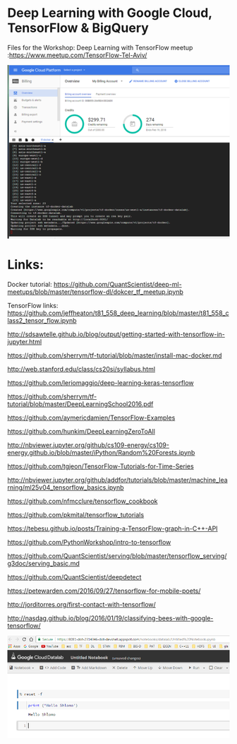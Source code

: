 # Deep Learning with Google Cloud, TensorFlow & BigQuery

Files for the Workshop: Deep Learning with TensorFlow meetup :https://www.meetup.com/TensorFlow-Tel-Aviv/

![Data Lab](data_lab.png)

# Links:

Docker tutorial:
https://github.com/QuantScientist/deep-ml-meetups/blob/master/tensorflow-dl/dokcer_tf_meetup.ipynb

TensorFlow links:
https://github.com/jeffheaton/t81_558_deep_learning/blob/master/t81_558_class2_tensor_flow.ipynb

http://sdsawtelle.github.io/blog/output/getting-started-with-tensorflow-in-jupyter.html

https://github.com/sherrym/tf-tutorial/blob/master/install-mac-docker.md

http://web.stanford.edu/class/cs20si/syllabus.html

https://github.com/leriomaggio/deep-learning-keras-tensorflow

https://github.com/sherrym/tf-tutorial/blob/master/DeepLearningSchool2016.pdf

https://github.com/aymericdamien/TensorFlow-Examples

https://github.com/hunkim/DeepLearningZeroToAll

http://nbviewer.jupyter.org/github/cs109-energy/cs109-energy.github.io/blob/master/iPython/Random%20Forests.ipynb

https://github.com/tgjeon/TensorFlow-Tutorials-for-Time-Series

http://nbviewer.jupyter.org/github/addfor/tutorials/blob/master/machine_learning/ml25v04_tensorflow_basics.ipynb

https://github.com/nfmcclure/tensorflow_cookbook

https://github.com/pkmital/tensorflow_tutorials

https://tebesu.github.io/posts/Training-a-TensorFlow-graph-in-C++-API

https://github.com/PythonWorkshop/intro-to-tensorflow


https://github.com/QuantScientist/serving/blob/master/tensorflow_serving/g3doc/serving_basic.md

https://github.com/QuantScientist/deepdetect

https://petewarden.com/2016/09/27/tensorflow-for-mobile-poets/

http://jorditorres.org/first-contact-with-tensorflow/

http://nasdag.github.io/blog/2016/01/19/classifying-bees-with-google-tensorflow/


![Data Lab](data_lab_notebook.png)

